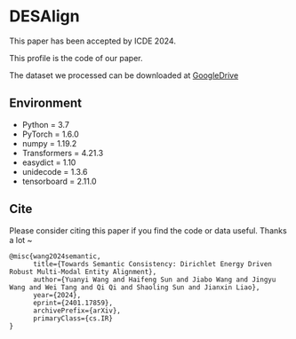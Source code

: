 # DESAlign
This paper has been accepted by ICDE 2024.

This profile is the code of our paper.

The dataset we processed can be downloaded at [GoogleDrive](https://drive.google.com/file/d/1xYgXv8n1F8CBSNmYs5f3GfdJmrWHpxDJ/view?usp=drive_link)

## Environment
* Python = 3.7
* PyTorch = 1.6.0
* numpy = 1.19.2
* Transformers = 4.21.3
* easydict = 1.10
* unidecode = 1.3.6
* tensorboard = 2.11.0

## Cite
Please consider citing this paper if you find the code or data useful. Thanks a lot ~


```bigquery
@misc{wang2024semantic,
      title={Towards Semantic Consistency: Dirichlet Energy Driven Robust Multi-Modal Entity Alignment}, 
      author={Yuanyi Wang and Haifeng Sun and Jiabo Wang and Jingyu Wang and Wei Tang and Qi Qi and Shaoling Sun and Jianxin Liao},
      year={2024},
      eprint={2401.17859},
      archivePrefix={arXiv},
      primaryClass={cs.IR}
}
```
